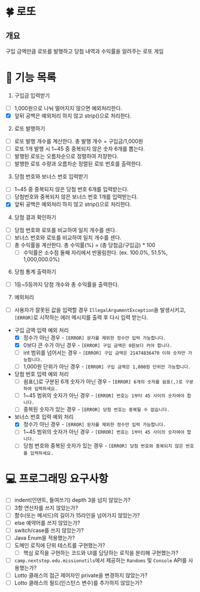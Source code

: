 # 🍀 로또

## 개요
구입 금액만큼 로또를 발행하고 당첨 내역과 수익률을 알려주는 로또 게임

# 📝 기능 목록
1. 구입금 입력받기
- [ ] 1,000원으로 나눠 떨어지지 않으면 예외처리한다.
- [x] 앞뒤 공백은 예외처리 하지 않고 strip()으로 처리한다.

2. 로또 발행하기
- [ ] 로또 발행 개수를 계산한다. 총 발행 개수 = 구입금/1,000원
- [ ] 로또 1개 발행 시 1~45 중 중복되지 않은 숫자 6개를 뽑는다.
- [ ] 발행된 로또는 오름차순으로 정렬하여 저장한다.
- [ ] 발행한 로또 수량과 오름차순 정렬된 로또 번호를 출력한다.

3. 당첨 번호와 보너스 번호 입력받기
- [ ] 1~45 중 중복되지 않은 당첨 번호 6개를 입력받는다.
- [ ] 당첨번호와 중복되지 않은 보너스 번호 1개를 입력받는다.
- [x] 앞뒤 공백은 예외처리 하지 않고 strip()으로 처리한다.

4. 당첨 결과 확인하기
- [ ] 당첨 번호와 로또를 비교하여 일치 개수를 센다.
- [ ] 보너스 번호와 로또를 비교하여 일치 개수를 센다.
- [ ] 총 수익률을 계산한다. 총 수익률(%) = (총 당첨금/구입금) * 100
    - [ ] 수익률은 소수점 둘째 자리에서 반올림한다. (ex. 100.0%, 51.5%, 1,000,000.0%)

6. 당첨 통계 출력하기
- [ ] 1등~5등까지 당첨 개수와 총 수익률을 출력한다.

7. 예외처리
- [ ] 사용자가 잘못된 값을 입력할 경우 `IllegalArgumentException`을 발생시키고, `[ERROR]`로 시작하는 에러 메시지를 출력 후 다시 입력 받는다.
- 구입 금액 입력 예외 처리
    - [x] 정수가 아닌 경우 - `[ERROR] 문자를 제외한 정수만 입력 가능합니다.`
    - [x] 0보다 큰 수가 아닌 경우 - `[ERROR] 구입 금액은 0원보다 커야 합니다.`
    - [ ] int 범위를 넘어서는 경우 - `[ERROR] 구입 금액은 21474836470 이하 숫자만 가능합니다.`
    - [ ] 1,000원 단위가 아닌 경우 - `[ERROR] 구입 금액은 1,000원 단위만 가능합니다.`

- 당첨 번호 입력 예외 처리
    - [ ] 쉼표(,)로 구분된 6개 숫자가 아닌 경우 - `[ERROR] 6개의 숫자를 쉼표(,)로 구분하여 입력하세요.`
    - [ ] 1~45 범위의 숫자가 아닌 경우 - `[ERROR] 번호는 1부터 45 사이의 숫자여야 합니다.`
    - [ ] 중복된 숫자가 있는 경우 - `[ERROR] 당첨 번호는 중복될 수 없습니다.`

- 보너스 번호 입력 예외 처리
    - [x] 정수가 아닌 경우 - `[ERROR] 문자를 제외한 정수만 입력 가능합니다.`
    - [ ] 1~45 범위의 숫자가 아닌 경우 - `[ERROR] 번호는 1부터 45 사이의 숫자여야 합니다.`
    - [ ] 당첨 번호와 중복된 숫자가 있는 경우 - `[ERROR] 당첨 번호와 중복되지 않은 번호를 입력하세요.`

# 💻 프로그래밍 요구사항
- [ ] indent(인덴트, 들여쓰기) depth 3을 넘지 않았는가?
- [ ] 3항 연산자를 쓰지 않았는가?
- [ ] 함수(또는 메서드)의 길이가 15라인을 넘어가지 않았는가?
- [ ] else 예약어를 쓰지 않았는가?
- [ ] switch/case를 쓰지 않았는가?
- [ ] Java Enum을 적용했는가?
- [ ] 도메인 로직에 단위 테스트를 구현했는가?
  - [ ] 핵심 로직을 구현하는 코드와 UI를 담당하는 로직을 분리해 구현했는가?
- [ ] `camp.nextstep.edu.missionutils`에서 제공하는 `Randoms` 및 `Console` API를 사용했는가?
- [ ] Lotto 클래스의 접근 제어자인 private을 변경하지 않았는가?
- [ ] Lotto 클래스의 필드(인스턴스 변수)를 추가하지 않았는가?
